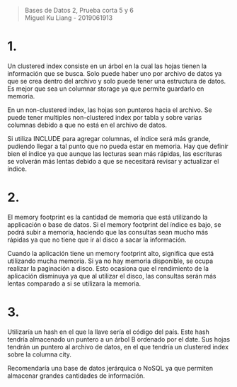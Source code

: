 > Bases de Datos 2, Prueba corta 5 y 6  
> Miguel Ku Liang - 2019061913

# 1.

Un clustered index consiste en un árbol en la cual las hojas tienen la información que se busca. Solo puede haber uno por archivo de datos ya que se crea dentro del archivo y solo puede tener una estructura de datos. Es mejor que sea un columnar storage ya que permite guardarlo en memoria. 

En un non-clustered index, las hojas son punteros hacia el archivo. Se puede tener multiples non-clustered index por tabla y sobre varias columnas debido a que no está en el archivo de datos.

Si utiliza INCLUDE para agregar columnas, el índice será más grande, pudiendo llegar a tal punto que no pueda estar en memoria. Hay que definir bien el índice ya que aunque las lecturas sean más rápidas, las escrituras se volverán más lentas debido a que se necesitará revisar y actualizar el índice.

# 2.

El memory footprint es la cantidad de memoria que está utilizando la applicación o base de datos. Si el memory footprint del índice es bajo, se podrá subir a memoria, haciendo que las consultas sean mucho más rápidas ya que no tiene que ir al disco a sacar la información. 

Cuando la aplicación tiene un memory footprint alto, significa que está utilizando mucha memoria. Si ya no hay memoria disponible, se ocupa realizar la paginación a disco. Esto ocasiona que el rendimiento de la aplicación disminuya ya que al utilizar el disco, las consultas serán más lentas comparado a si se utilizara la memoria.

# 3.

Utilizaría un hash en el que la llave sería el código del país. Este hash tendría almacenado un puntero a un árbol B ordenado por el date. Sus hojas tendrán un puntero al archivo de datos, en el que tendría un clustered index sobre la columna city.

Recomendaría una base de datos jerárquica o NoSQL ya que permiten almacenar grandes cantidades de información. 